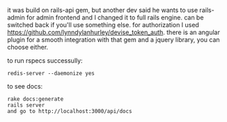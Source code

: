 
it was build on rails-api gem, but another dev said he wants to use rails-admin for admin frontend and I changed it to full rails engine. can be switched back if you'll use something else.
for authorization I used https://github.com/lynndylanhurley/devise_token_auth.
there is an angular plugin for a smooth integration with that gem and a jquery library, you can choose either.



to run rspecs successully:

	redis-server --daemonize yes 



to see docs:

	rake docs:generate 
	rails server
	and go to http://localhost:3000/api/docs






